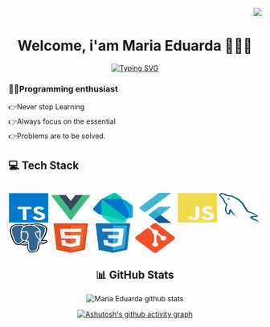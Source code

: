 <div align='right'>
	
[![](https://visitcount.itsvg.in/api?id=mariaeduardaaf&icon=2&color=12)](https://visitcount.itsvg.in)
</div>

<div align="center">
	
# Welcome, i'am Maria Eduarda 🚀👩‍💻 
[![Typing SVG](https://readme-typing-svg.demolab.com?font=Poppins&weight=600&size=36&duration=3000&pause=1000&color=737373&center=true&vCenter=true&random=false&width=435&lines=Software+Developer)](https://git.io/typing-svg)
</div>

<ul style="list-style-type: none; padding: 0; margin: 0;">
	<li style="margin-bottom: 5px;">
	
### 👩‍💻Programming enthusiast
</li>
<ul style="list-style-type: none; padding: 0; margin: 0;">
	<li style="margin-bottom: 5px; ">👉Never stop Learning</li>
	<li style="margin-bottom: 5px; ">👉Always focus on the essential</li>
	<li style="margin-bottom: 5px; ">👉Problems are to be solved.</li>
</ul>
</ul>

 ## 💻 Tech Stack
<div style="display: inline_block"><br>
  <img align="center" alt="Ts" height="60" width="80" src="https://raw.githubusercontent.com/devicons/devicon/master/icons/typescript/typescript-plain.svg">
  <img align="center" alt="Vue" height="60" width="80" src="https://raw.githubusercontent.com/devicons/devicon/master/icons/vuejs/vuejs-original.svg">
  <img align="center" alt="Dart" height="60" width="80" src="https://raw.githubusercontent.com/devicons/devicon/master/icons/dart/dart-original.svg">
  <img align="center" alt="Flutter" height="60" width="80" src="https://raw.githubusercontent.com/devicons/devicon/master/icons/flutter/flutter-original.svg">
  <img align="center" alt="Js" height="60" width="80" src="https://raw.githubusercontent.com/devicons/devicon/master/icons/javascript/javascript-plain.svg">
  <img align="center" alt="MySQL" height="60" width="80" src="https://raw.githubusercontent.com/devicons/devicon/master/icons/mysql/mysql-original.svg">
  <img align="center" alt="PostgreSQL" height="60" width="80" src="https://raw.githubusercontent.com/devicons/devicon/master/icons/postgresql/postgresql-original.svg">
  <img align="center" alt="HTML" height="60" width="80" src="https://raw.githubusercontent.com/devicons/devicon/master/icons/html5/html5-original.svg">
  <img align="center" alt="CSS" height="60" width="80" src="https://raw.githubusercontent.com/devicons/devicon/master/icons/css3/css3-original.svg">
  <img align="center" alt="Git" height="60" width="80" src="https://raw.githubusercontent.com/devicons/devicon/master/icons/git/git-original.svg">
</div>


<div align="center">
<div style="display: inline-block">

## 📊 GitHub Stats

<div align="center">  
  <img width="49%" height="195px" src="https://github-readme-stats.vercel.app/api/top-langs/?username=mariaeduardaaf&theme=dark&hide_border=true&include_all_commits=true&count_private=true&layout=compact" alt="Maria Eduarda github stats" /> 
</div>

[![Ashutosh's github activity graph](https://github-readme-activity-graph.vercel.app/graph?username=MariaEduardaaf&bg_color=171717&color=f5f5f5&line=d6d3d1&point=f5f5f5&area=true&hide_border=false)](https://github.com/ashutosh00710/github-readme-activity-graph)